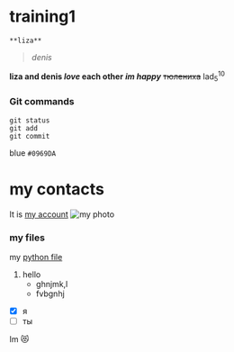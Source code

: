 # training1
`**liza**` 
>*denis*      

**liza and denis _love_ each other**
***im happy***
~~тюлениха~~
lad<sub>5</sub><sup>10</sup>
### Git commands
```
git status
git add
git commit
```
blue `#0969DA`
# my contacts
It is [my account](https://vk.com/liza.ponomaryova)
![my photo](https://sun9-54.userapi.com/impg/c857632/v857632018/1d14ec/RLjPVsrD7uM.jpg?size=960x1280&quality=96&sign=f992a4e05169d5c1f119d10de143d084&type=album)
### my files
my [python file](https://github.com/bybybylochka/training1/blob/main/python.py)
1. hello
   - ghnjmk,l
   - fvbgnhj
- [x] я
- [ ] ты

Im :heart_eyes_cat:
